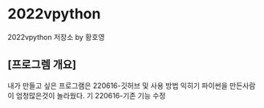 # 2022vpython
2022vpython 저장소 by 황호영 
## [프로그렘 개요]
내가 만들고 싶은 프로그램은 
220616-깃허브 및 사용 방법 익히기
파이썬을 만든사람이 엄청많은것이 놀라웠다. 기
220616-기존 기능 수정
